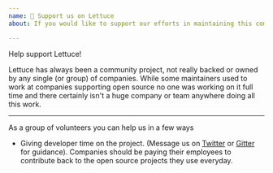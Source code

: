 ```yaml
---
name: 🤝 Support us on Lettuce
about: If you would like to support our efforts in maintaining this community-driven project 🙌!

---
```


Help support Lettuce!

Lettuce has always been a community project, not really backed or owned by any single (or group) of companies. While some maintainers used to work at companies supporting open source no one was working on it full time and there certainly isn't a huge company or team anywhere doing all this work.

---

As a group of volunteers you can help us in a few ways

- Giving developer time on the project. (Message us on [Twitter](https://twitter.com/LettuceDriver) or [Gitter](https://gitter.im/lettuce-io/Lobby) for guidance). Companies should be paying their employees to contribute back to the open source projects they use everyday.
